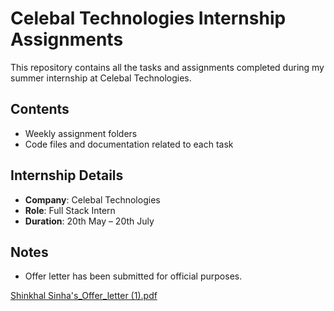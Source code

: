 # Celebal Technologies Internship Assignments

This repository contains all the tasks and assignments completed during my summer internship at Celebal Technologies.

## Contents

- Weekly assignment folders
- Code files and documentation related to each task

## Internship Details

- **Company**: Celebal Technologies  
- **Role**: Full Stack Intern  
- **Duration**: 20th May – 20th July

## Notes
- Offer letter has been submitted for official purposes.
  
[Shinkhal Sinha's_Offer_letter (1).pdf](https://github.com/user-attachments/files/20409233/Shinkhal.Sinha.s_Offer_letter.1.pdf)
